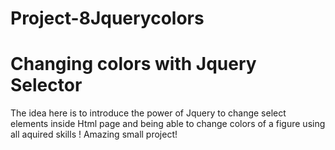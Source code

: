 # Project-8Jquerycolors

<h1>Changing colors with Jquery Selector</h1>

<p>The idea here is to introduce the power of Jquery to change select elements inside Html page and being able 
  to change colors of a figure using all aquired skills ! Amazing small project! 
</p>
